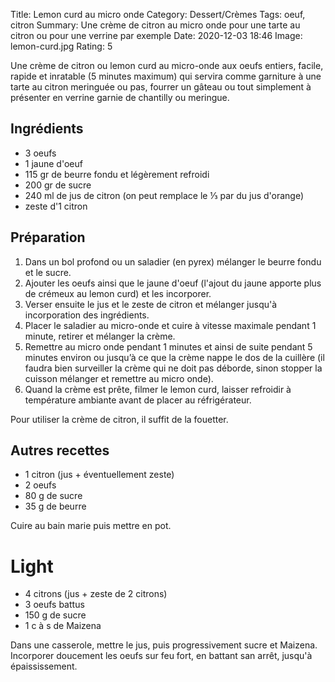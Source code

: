 Title: Lemon curd au micro onde
Category: Dessert/Crèmes
Tags: oeuf, citron
Summary: Une crème de citron au micro onde pour une tarte au citron ou pour une verrine par exemple
Date:  2020-12-03 18:46
Image: lemon-curd.jpg
Rating: 5

Une crème de citron ou lemon curd au micro-onde aux oeufs entiers, facile, rapide et inratable (5 minutes maximum) qui servira comme garniture à une tarte au citron meringuée ou pas, fourrer un gâteau ou tout simplement à présenter en verrine garnie de chantilly ou meringue.

## Ingrédients
- 3 oeufs
- 1 jaune d'oeuf
- 115 gr de beurre fondu et légèrement refroidi
- 200 gr de sucre
- 240 ml de jus de citron (on peut remplace le ⅓ par du jus d'orange)
- zeste d'1 citron

## Préparation
1. Dans un bol profond ou un saladier (en pyrex) mélanger le beurre fondu et le sucre.
2. Ajouter les oeufs ainsi que le jaune d'oeuf (l'ajout du jaune apporte plus de crémeux au lemon curd) et les incorporer.
3. Verser ensuite le jus et le zeste de citron et mélanger jusqu'à incorporation des ingrédients.
4. Placer le saladier au micro-onde et cuire à vitesse maximale pendant 1 minute, retirer et mélanger la crème.
5. Remettre au micro onde pendant 1 minutes et ainsi de suite pendant 5 minutes environ ou jusqu’à ce que la crème nappe le dos de la cuillère (il faudra bien surveiller la crème qui ne doit pas déborde, sinon stopper la cuisson mélanger et remettre au micro onde).
6. Quand la crème est prête, filmer le lemon curd, laisser refroidir à température ambiante avant de placer au réfrigérateur.

Pour utiliser la crème de citron, il suffit de la fouetter.

## Autres recettes

- 1 citron (jus + éventuellement zeste)
- 2 oeufs
- 80 g de sucre
- 35 g de beurre

Cuire au bain marie puis mettre en pot.

# Light

- 4 citrons (jus + zeste de 2 citrons)
- 3 oeufs battus
- 150 g de sucre
- 1 c à s de Maizena

Dans une casserole, mettre le jus, puis progressivement sucre et Maizena. Incorporer doucement les oeufs sur feu fort, en battant san arrêt, jusqu'à épaississement.